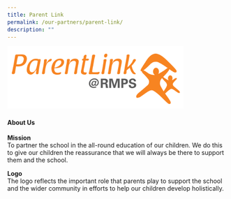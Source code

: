 ```yaml
---
title: Parent Link
permalink: /our-partners/parent-link/
description: ""
---
```

<img style="width: 80%;" src="/images/parentlink.png" />
<h4><strong>About Us</strong></h4>
<p><strong>Mission<br /></strong>To partner the school in the all-round education of our children. We do this to give our children the reassurance that we will always be there to support them and the school.</p>
<p><strong>Logo<br /></strong>The logo reflects the important role that parents play to support the school and the wider community in efforts to help our children develop holistically.</p>